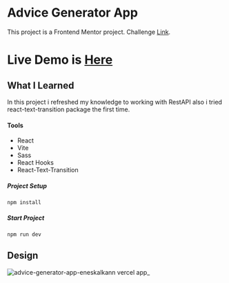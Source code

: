 # <h1>Advice Generator App</h1>

This project is a Frontend Mentor project. Challenge [Link](https://www.frontendmentor.io/challenges/advice-generator-app-QdUG-13db).

# Live Demo is [Here](advice-generator-app-eneskalkann.vercel.app)

## What I Learned

In this project i refreshed my knowledge to working with RestAPI also i tried react-text-transition package the first time.

#### Tools 
 * React
 * Vite
 * Sass   
 * React Hooks
 * React-Text-Transition 
 
 ##### Project Setup
 ```
 npm install
 ```
 ##### Start Project
 ```
 npm run dev
 ```

 ## Design
 
![advice-generator-app-eneskalkann vercel app_](https://user-images.githubusercontent.com/75678744/198697365-f16abc88-f777-45c0-b6bf-8c1dfd29898a.png)


